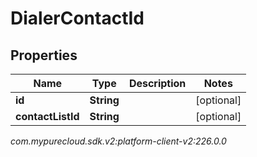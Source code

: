 # DialerContactId


## Properties

| Name | Type | Description | Notes |
| ------------ | ------------- | ------------- | ------------- |
| **id** | **String** |  |  [optional] |
| **contactListId** | **String** |  |  [optional] |




_com.mypurecloud.sdk.v2:platform-client-v2:226.0.0_
